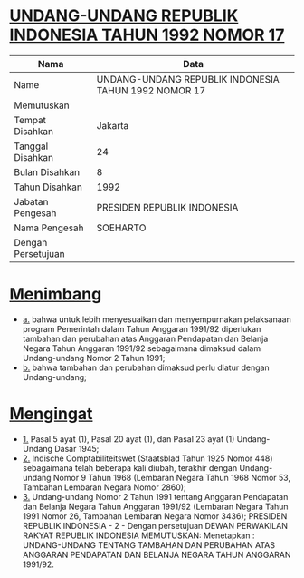# [UNDANG-UNDANG REPUBLIK INDONESIA TAHUN 1992 NOMOR 17](http://example.org/legal/document/uu/1992/17)

| Nama | Data |
| ------ | ----- |
|Name|UNDANG-UNDANG REPUBLIK INDONESIA TAHUN 1992 NOMOR 17|
|Memutuskan||
|Tempat Disahkan|Jakarta|
|Tanggal Disahkan|24|
|Bulan Disahkan|8|
|Tahun Disahkan|1992|
|Jabatan Pengesah|PRESIDEN REPUBLIK INDONESIA|
|Nama Pengesah|SOEHARTO|
|Dengan Persetujuan||
# [Menimbang](http://example.org/legal/document/uu/1992/17/menimbang)

* [a.](http://example.org/legal/document/uu/1992/17/menimbang/point/a) bahwa untuk lebih menyesuaikan dan menyempurnakan pelaksanaan program Pemerintah dalam Tahun Anggaran 1991/92 diperlukan tambahan dan perubahan atas Anggaran Pendapatan dan Belanja Negara Tahun Anggaran 1991/92 sebagaimana dimaksud dalam Undang-undang Nomor 2 Tahun 1991;
* [b.](http://example.org/legal/document/uu/1992/17/menimbang/point/b) bahwa tambahan dan perubahan dimaksud perlu diatur dengan Undang-undang;
# [Mengingat](http://example.org/legal/document/uu/1992/17/mengingat)

* [1.](http://example.org/legal/document/uu/1992/17/mengingat/point/0001) Pasal 5 ayat (1), Pasal 20 ayat (1), dan Pasal 23 ayat (1) Undang-Undang Dasar 1945;
* [2.](http://example.org/legal/document/uu/1992/17/mengingat/point/0002) Indische Comptabiliteitswet (Staatsblad Tahun 1925 Nomor 448) sebagaimana telah beberapa kali diubah, terakhir dengan Undang-undang Nomor 9 Tahun 1968 (Lembaran Negara Tahun 1968 Nomor 53, Tambahan Lembaran Negara Nomor 2860);
* [3.](http://example.org/legal/document/uu/1992/17/mengingat/point/0003) Undang-undang Nomor 2 Tahun 1991 tentang Anggaran Pendapatan dan Belanja Negara Tahun Anggaran 1991/92 (Lembaran Negara Tahun 1991 Nomor 26, Tambahan Lembaran Negara Nomor 3436); PRESIDEN REPUBLIK INDONESIA - 2 - Dengan persetujuan DEWAN PERWAKILAN RAKYAT REPUBLIK INDONESIA MEMUTUSKAN: Menetapkan : UNDANG-UNDANG TENTANG TAMBAHAN DAN PERUBAHAN ATAS ANGGARAN PENDAPATAN DAN BELANJA NEGARA TAHUN ANGGARAN 1991/92.